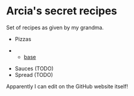 # Arcia's secret recipes 

Set of recipes as given by my grandma.

* Pizzas
+   - [base](./Pizzas/base.md)
* Sauces (TODO)
* Spread (TODO)

Apparently I can edit on the GitHub website itself!
